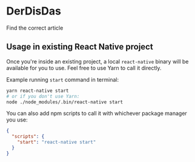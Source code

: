 # DerDisDas
Find the correct article


## Usage in existing React Native project

Once you're inside an existing project, a local `react-native` binary will be available for you to use. Feel free to use Yarn to call it directly.

Example running `start` command in terminal:

```sh
yarn react-native start
# or if you don't use Yarn:
node ./node_modules/.bin/react-native start
```

You can also add npm scripts to call it with whichever package manager you use:

```json
{
  "scripts": {
    "start": "react-native start"
  }
}
```

